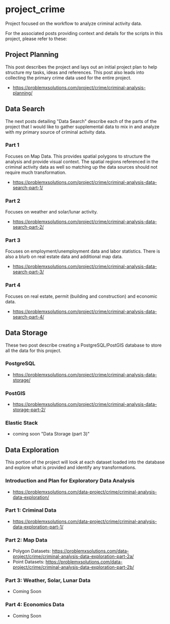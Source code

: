 # project_crime
Project focused on the workflow to analyze criminal activity data.

For the associated posts providing context and details for the scripts in this project, please refer to these:

## Project Planning
This post describes the project and lays out an initial project plan to help structure my tasks, ideas and references.  This post also leads into collecting the  primary crime data used for the entire project.
* https://problemxsolutions.com/project/crime/criminal-analysis-planning/

## Data Search
The next posts detailing "Data Search" describe each of the parts of the project that I would like to gather supplemental data to mix in and analyze with my primary source of criminal activity data.  

### Part 1 
Focuses on Map Data.  This provides spatial polygons to structure the analysis and provide visual context.  The spatial regions referenced in the criminal activity data as well so matching up the data sources should not require much transformation.
* https://problemxsolutions.com/project/crime/criminal-analysis-data-search-part-1/

### Part 2
Focuses on weather and solar/lunar activity.
* https://problemxsolutions.com/project/crime/criminal-analysis-data-search-part-2/

### Part 3
Focuses on employment/unemployment data and labor statistics.  There is also a blurb on real estate data and additional map data.
* https://problemxsolutions.com/project/crime/criminal-analysis-data-search-part-3/

### Part 4
Focuses on real estate, permit (building and construction) and economic data.
* https://problemxsolutions.com/project/crime/criminal-analysis-data-search-part-4/

## Data Storage
These two post describe creating a PostgreSQL/PostGIS database to store all the data for this project.

### PostgreSQL 
* https://problemxsolutions.com/project/crime/criminal-analysis-data-storage/

### PostGIS
* https://problemxsolutions.com/project/crime/criminal-analysis-data-storage-part-2/

### Elastic Stack
* coming soon "Data Storage (part 3)"

## Data Exploration
This portion of the project will look at each dataset loaded into the database and explore what is provided and identify any transformations.

### Introduction and Plan for Exploratory Data Analysis
* https://problemxsolutions.com/data-project/crime/criminal-analysis-data-exploration/

### Part 1: Criminal Data
* https://problemxsolutions.com/data-project/crime/criminal-analysis-data-exploration-part-1/

### Part 2: Map Data
* Polygon Datasets: https://problemxsolutions.com/data-project/crime/criminal-analysis-data-exploration-part-2a/
* Point Datasets: https://problemxsolutions.com/data-project/crime/criminal-analysis-data-exploration-part-2b/

### Part 3: Weather, Solar, Lunar Data
* Coming Soon

### Part 4: Economics Data
* Coming Soon

